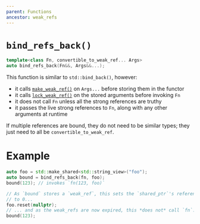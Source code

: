 ```yaml
---
parent: Functions
ancestor: weak_refs
---
```


# `bind_refs_back()`

```c++
template<class Fn, convertible_to_weak_ref... Args>
auto bind_refs_back(Fn&&, Args&&...);
```

This function is similar to `std::bind_back()`, however:
- it calls [`make_weak_ref()`](make_weak_ref.md) on `Args...` before storing them in the functor
- it calls [`lock_weak_ref()`](lock_weak_ref.md) on the stored arguments before invoking `Fn`
- it does not call `Fn` unless all the strong references are truthy
- it passes the live strong references to `Fn`, along with any other arguments at runtime

If multiple references are bound, they do not need to be similar types; they just need to all be `convertible_to_weak_ref`.

# Example

```c++
auto foo = std::make_shared<std::string_view>("foo");
auto bound = bind_refs_back(fn, foo);
bound(123); // invokes `fn(123, foo)`

// As `bound` stores a `weak_ref`, this sets the `shared_ptr`'s reference count
// to 0...
foo.reset(nullptr);
// ... and as the weak_refs are now expired, this *does not* call `fn`:
bound(123);
```
